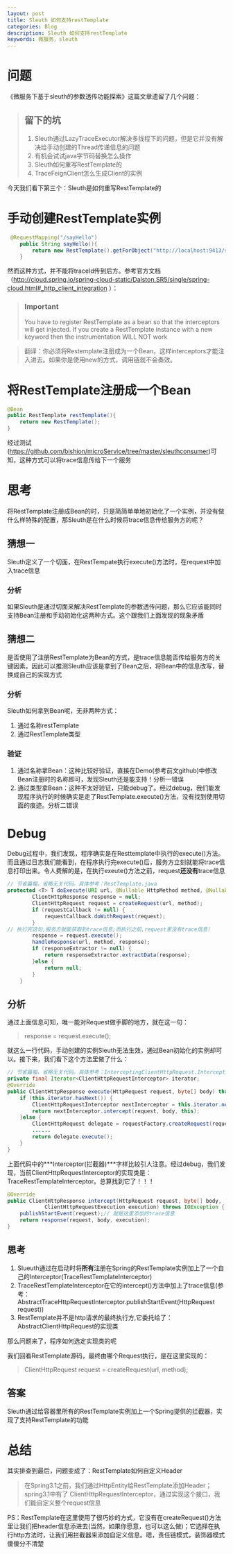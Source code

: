 ```yaml
---
layout: post
title: Sleuth 如何支持restTemplate
categories: Blog
description: Sleuth 如何支持restTemplate
keywords: 微服务，sleuth
---
```

# 问题
《微服务下基于sleuth的参数透传功能探索》这篇文章遗留了几个问题：

>## 留下的坑
> 1. Sleuth通过LazyTraceExecutor解决多线程下的问题，但是它并没有解决给手动创建的Thread传递信息的问题
> 2. 有机会试试java字节码替换怎么操作
> 3. Sleuth如何重写RestTemplate的
> 4. TraceFeignClient怎么生成Client的实例

今天我们看下第三个：Sleuth是如何重写RestTemplate的

# 手动创建RestTemplate实例
```java
 @RequestMapping("/sayHello")
    public String sayHello(){
        return new RestTemplate().getForObject("http://localhost:9413/sayHello",String.class);
    }
```
然而这种方式，并不能将traceId传到后方。参考官方文档（http://cloud.spring.io/spring-cloud-static/Dalston.SR5/single/spring-cloud.html#_http_client_integration ）：
> ### Important
> You have to register RestTemplate as a bean so that the interceptors will get injected. If you create a RestTemplate instance with a new keyword then the instrumentation WILL NOT work

> 翻译：你必须将Restemplate注册成为一个Bean，这样interceptors才能注入进去。如果你是使用new的方式，调用链就不会奏效。

# 将RestTemplate注册成一个Bean
``` java
@Bean
public RestTemplate restTemplate(){
   	return new RestTemplate();
}
```
经过测试(https://github.com/bishion/microService/tree/master/sleuthconsumer)可知，这种方式可以将trace信息传给下一个服务
# 思考
将RestTemplate注册成Bean的时，只是简简单单地初始化了一个实例，并没有做什么样特殊的配置，那Sleuth是在什么时候将trace信息传给服务方的呢？
## 猜想一
Sleuth定义了一个切面，在RestTempate执行execute()方法时，在request中加入trace信息
### 分析
如果Sleuth是通过切面来解决RestTemplate的参数透传问题，那么它应该能同时支持Bean注册和手动初始化这两种方式。这个跟我们上面发现的现象矛盾
## 猜想二
是否使用了注册RestTemplate为Bean的方式，是trace信息能否传给服务方的关键因素。因此可以推测Sleuth应该是拿到了Bean之后，将Bean中的信息改写，替换成自己的实现方式
### 分析
Sleuth如何拿到Bean呢，无非两种方式：
1. 通过名称restTemplate
2. 通过RestTemplate类型

### 验证
1. 通过名称拿Bean：这种比较好验证，直接在Demo(参考前文github)中修改Bean注册时的名称即可，发现Sleuth还是能支持！分析一错误
2. 通过类型拿Bean：这种不太好验证，只能debug了。经过debug，我们能发现程序执行的时候确实是走了RestTemplate.execute()方法，没有找到使用切面的痕迹。分析二错误

# Debug
Debug过程中，我们发现，程序确实是在Resttemplate中执行的execute()方法。而且通过日志我们能看到，在程序执行完execute()后，服务方立刻就能将trace信息打印出来。令人费解的是，在执行exeute()方法之前，request**还没有**trace信息
``` java
// 节省篇幅，省略无关代码。具体参考：RestTemplate.java
protected <T> T doExecute(URI url, @Nullable HttpMethod method, @Nullable RequestCallback requestCallback,@Nullable ResponseExtractor<T> responseExtractor) throws RestClientException {
		ClientHttpResponse response = null;
		ClientHttpRequest request = createRequest(url, method);
		if (requestCallback != null) {
			requestCallback.doWithRequest(request);
		}
// 执行完这句,服务方就能获取到trace信息;而执行之前,request里没有trace信息!
		response = request.execute(); 
		handleResponse(url, method, response);
		if (responseExtractor != null) {
			return responseExtractor.extractData(response);
		}else {
			return null;
		}
	}
```
## 分析
通过上面信息可知，唯一能对Request做手脚的地方，就在这一句：
> response = request.execute();

就这么一行代码，手动创建的实例Sleuth无法生效，通过Bean初始化的实例却可以。接下来，我们看下这个方法里做了什么：
``` java
// 节省篇幅，省略无关代码。具体参考：InterceptingClientHttpRequest.InterceptingRequestExecution.execute()方法
private final Iterator<ClientHttpRequestInterceptor> iterator;
@Override
public ClientHttpResponse execute(HttpRequest request, byte[] body) throws IOException {
	if (this.iterator.hasNext()) {
		ClientHttpRequestInterceptor nextInterceptor = this.iterator.next();
		return nextInterceptor.intercept(request, body, this);
	}else {
		ClientHttpRequest delegate = requestFactory.createRequest(request.getURI(), request.getMethod());
		......
		return delegate.execute();
	}
}
```
上面代码中的***Interceptor(拦截器)***字样比较引人注意。经过debug，我们发现，当前ClientHttpRequestInterceptor的实现类是：TraceRestTemplateInterceptor。总算找到它了！！！

``` java
@Override
public ClientHttpResponse intercept(HttpRequest request, byte[] body,
			ClientHttpRequestExecution execution) throws IOException {
	publishStartEvent(request);// 就是这里添加的trace信息
	return response(request, body, execution);
}
```
## 思考
1. Slueuth通过在启动时将**所有**注册在Spring的RestTemplate实例加上了一个自己的Interceptor(TraceRestTemplateInterceptor)
2. TraceRestTemplateInterceptor在它的intercept()方法中加上了trace信息(参考：AbstractTraceHttpRequestInterceptor.publishStartEvent(HttpRequest request))
3. RestTemplate并不是http请求的最终执行方,它委托给了：AbstractClientHttpRequest的实现类

那么问题来了，程序如何选定实现类的呢

我们回看RestTemplate源码，最终由哪个Request执行，是在这里实现的：
> ClientHttpRequest request = createRequest(url, method);

## 答案
Sleuth通过给容器里所有的RestTemplate实例加上一个Spring提供的拦截器，实现了支持RestTemplate的功能

# 总结
其实排查到最后，问题变成了：RestTemplate如何自定义Header
> 在Spring3.1之前，我们通过HttpEntity给RestTemplate添加Header；spring3.1中有了 ClientHttpRequestInterceptor，通过实现这个接口，我们能自定义整个request信息

PS：RestTemplate在这里使用了很巧妙的方式，它没有在createRequest()方法里让我们把header信息添进去(当然，如果你愿意，也可以这么做)；它选择在执行http方法时，让我们用拦截器来添加自定义信息。嗯，责任链模式，装饰器模式傻傻分不清楚